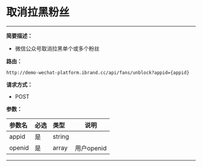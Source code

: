 
# 取消拉黑粉丝
 ****

**简要描述：**


- 微信公众号取消拉黑单个或多个粉丝


**路由：**

```
http://demo-wechat-platform.ibrand.cc/api/fans/unblock?appid={appid}

```
**请求方式：**
- POST

**参数：**

|参数名|必选|类型|说明|
|:----    |:---|:----- |-----   |
|appid |是  |string |  |
|openid |是  |array |  用户openid|

 ****



